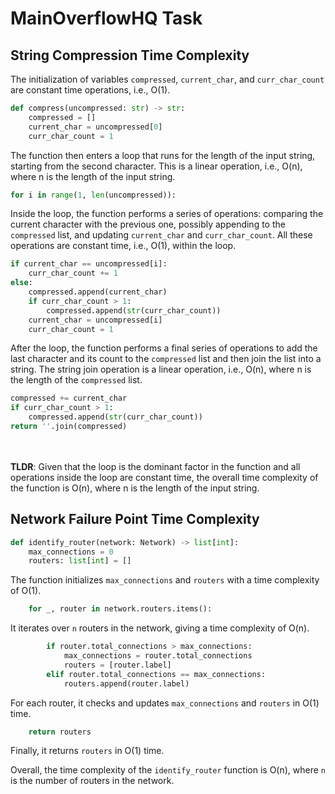 # MainOverflowHQ Task

## String Compression Time Complexity

The initialization of variables `compressed`, `current_char`, and `curr_char_count` are constant time operations, i.e., O(1).
```python
def compress(uncompressed: str) -> str:
    compressed = []
    current_char = uncompressed[0]
    curr_char_count = 1
```

The function then enters a loop that runs for the length of the input string, starting from the second character. This is a linear operation, i.e., O(n), where n is the length of the input string.
```python
for i in range(1, len(uncompressed)):
```

Inside the loop, the function performs a series of operations: comparing the current character with the previous one, possibly appending to the `compressed` list, and updating `current_char` and `curr_char_count`. All these operations are constant time, i.e., O(1), within the loop.
```python
if current_char == uncompressed[i]:
    curr_char_count += 1
else:
    compressed.append(current_char)
    if curr_char_count > 1:
        compressed.append(str(curr_char_count))
    current_char = uncompressed[i]
    curr_char_count = 1
```

After the loop, the function performs a final series of operations to add the last character and its count to the `compressed` list and then join the list into a string. The string join operation is a linear operation, i.e., O(n), where n is the length of the `compressed` list.
```python
compressed += current_char
if curr_char_count > 1:
    compressed.append(str(curr_char_count))
return ''.join(compressed)
```

<br><br>
**TLDR**: Given that the loop is the dominant factor in the function and all operations inside the loop are constant time, the overall time complexity of the function is O(n), where n is the length of the input string.

## Network Failure Point Time Complexity

```python
def identify_router(network: Network) -> list[int]:
    max_connections = 0
    routers: list[int] = []
```
The function initializes `max_connections` and `routers` with a time complexity of O(1).

```python
    for _, router in network.routers.items():
```
It iterates over `n` routers in the network, giving a time complexity of O(n).

```python
        if router.total_connections > max_connections:
            max_connections = router.total_connections
            routers = [router.label]
        elif router.total_connections == max_connections:
            routers.append(router.label)
```
For each router, it checks and updates `max_connections` and `routers` in O(1) time.

```python
    return routers
```
Finally, it returns `routers` in O(1) time.

Overall, the time complexity of the `identify_router` function is O(n), where `n` is the number of routers in the network.